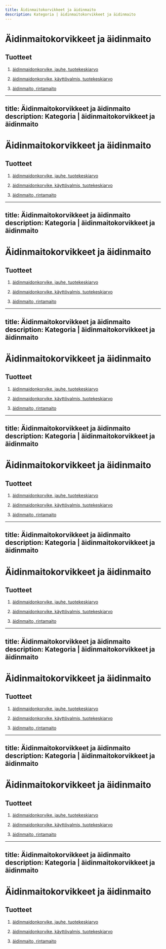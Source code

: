 ```yaml
---
title: Äidinmaitokorvikkeet ja äidinmaito
description: Kategoria | äidinmaitokorvikkeet ja äidinmaito
---
```


# Äidinmaitokorvikkeet ja äidinmaito

## Tuotteet

1. [äidinmaidonkorvike, jauhe, tuotekeskiarvo](/aidinmaidonkorvike-jauhe-tuotekeskiarvo)

1. [äidinmaidonkorvike, käyttövalmis, tuotekeskiarvo](/aidinmaidonkorvike-kayttovalmis-tuotekeskiarvo)

1. [äidinmaito, rintamaito](/aidinmaito-rintamaito)
---
title: Äidinmaitokorvikkeet ja äidinmaito
description: Kategoria | äidinmaitokorvikkeet ja äidinmaito
---

# Äidinmaitokorvikkeet ja äidinmaito

## Tuotteet

1. [äidinmaidonkorvike, jauhe, tuotekeskiarvo](/aidinmaidonkorvike-jauhe-tuotekeskiarvo)

1. [äidinmaidonkorvike, käyttövalmis, tuotekeskiarvo](/aidinmaidonkorvike-kayttovalmis-tuotekeskiarvo)

1. [äidinmaito, rintamaito](/aidinmaito-rintamaito)
---
title: Äidinmaitokorvikkeet ja äidinmaito
description: Kategoria | äidinmaitokorvikkeet ja äidinmaito
---

# Äidinmaitokorvikkeet ja äidinmaito

## Tuotteet

1. [äidinmaidonkorvike, jauhe, tuotekeskiarvo](/aidinmaidonkorvike-jauhe-tuotekeskiarvo)

1. [äidinmaidonkorvike, käyttövalmis, tuotekeskiarvo](/aidinmaidonkorvike-kayttovalmis-tuotekeskiarvo)

1. [äidinmaito, rintamaito](/aidinmaito-rintamaito)
---
title: Äidinmaitokorvikkeet ja äidinmaito
description: Kategoria | äidinmaitokorvikkeet ja äidinmaito
---

# Äidinmaitokorvikkeet ja äidinmaito

## Tuotteet

1. [äidinmaidonkorvike, jauhe, tuotekeskiarvo](/aidinmaidonkorvike-jauhe-tuotekeskiarvo)

1. [äidinmaidonkorvike, käyttövalmis, tuotekeskiarvo](/aidinmaidonkorvike-kayttovalmis-tuotekeskiarvo)

1. [äidinmaito, rintamaito](/aidinmaito-rintamaito)
---
title: Äidinmaitokorvikkeet ja äidinmaito
description: Kategoria | äidinmaitokorvikkeet ja äidinmaito
---

# Äidinmaitokorvikkeet ja äidinmaito

## Tuotteet

1. [äidinmaidonkorvike, jauhe, tuotekeskiarvo](/aidinmaidonkorvike-jauhe-tuotekeskiarvo)

1. [äidinmaidonkorvike, käyttövalmis, tuotekeskiarvo](/aidinmaidonkorvike-kayttovalmis-tuotekeskiarvo)

1. [äidinmaito, rintamaito](/aidinmaito-rintamaito)
---
title: Äidinmaitokorvikkeet ja äidinmaito
description: Kategoria | äidinmaitokorvikkeet ja äidinmaito
---

# Äidinmaitokorvikkeet ja äidinmaito

## Tuotteet

1. [äidinmaidonkorvike, jauhe, tuotekeskiarvo](/aidinmaidonkorvike-jauhe-tuotekeskiarvo)

1. [äidinmaidonkorvike, käyttövalmis, tuotekeskiarvo](/aidinmaidonkorvike-kayttovalmis-tuotekeskiarvo)

1. [äidinmaito, rintamaito](/aidinmaito-rintamaito)
---
title: Äidinmaitokorvikkeet ja äidinmaito
description: Kategoria | äidinmaitokorvikkeet ja äidinmaito
---

# Äidinmaitokorvikkeet ja äidinmaito

## Tuotteet

1. [äidinmaidonkorvike, jauhe, tuotekeskiarvo](/aidinmaidonkorvike-jauhe-tuotekeskiarvo)

1. [äidinmaidonkorvike, käyttövalmis, tuotekeskiarvo](/aidinmaidonkorvike-kayttovalmis-tuotekeskiarvo)

1. [äidinmaito, rintamaito](/aidinmaito-rintamaito)
---
title: Äidinmaitokorvikkeet ja äidinmaito
description: Kategoria | äidinmaitokorvikkeet ja äidinmaito
---

# Äidinmaitokorvikkeet ja äidinmaito

## Tuotteet

1. [äidinmaidonkorvike, jauhe, tuotekeskiarvo](/aidinmaidonkorvike-jauhe-tuotekeskiarvo)

1. [äidinmaidonkorvike, käyttövalmis, tuotekeskiarvo](/aidinmaidonkorvike-kayttovalmis-tuotekeskiarvo)

1. [äidinmaito, rintamaito](/aidinmaito-rintamaito)
---
title: Äidinmaitokorvikkeet ja äidinmaito
description: Kategoria | äidinmaitokorvikkeet ja äidinmaito
---

# Äidinmaitokorvikkeet ja äidinmaito

## Tuotteet

1. [äidinmaidonkorvike, jauhe, tuotekeskiarvo](/aidinmaidonkorvike-jauhe-tuotekeskiarvo)

1. [äidinmaidonkorvike, käyttövalmis, tuotekeskiarvo](/aidinmaidonkorvike-kayttovalmis-tuotekeskiarvo)

1. [äidinmaito, rintamaito](/aidinmaito-rintamaito)
